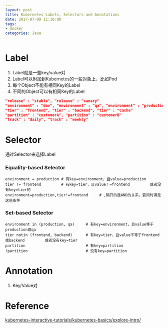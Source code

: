 ```yaml
---
layout: post
title: Kubernetes Labels, Selectors and Annotations
date: 2017-07-09 11:10:00
tags:
- docker
categories: Java
---
```


# Label

1. Label就是一些key/value对
2. Label可以附加到Kubernetes的一些对象上，比如Pod
3. 每个Object不能有相同Key的Label
4. 不同的Object可以有相同Key的Label


```json
"release" : "stable", "release" : "canary"
"environment" : "dev", "environment" : "qa", "environment" : "production"
"tier" : "frontend", "tier" : "backend", "tier" : "cache"
"partition" : "customerA", "partition" : "customerB"
"track" : "daily", "track" : "weekly"
```


# Selector
通过Selector来选择Label            
### Equality-based Selector
```properties
environment = production # 有key=environment，且value=production
tier != frontend         # 有key=tier，且value！=frontend         或者没有key=tier的
environment=production,tier!=frontend     # ,隔开的是AND的关系，要同时满足这些条件
```
### Set-based Selector
```properties
environment in (production, qa)     # 有key=environment，且value等于production或qa
tier notin (frontend, backend)      # 有key=tier，且value不等于frontend或backend         或者没有key=tier
partition                           # 有key=partition
!partition                          # 没有key=partition
```


# Annotation
1. Key/Value对






# Reference
[kubernetes-interactive-tutorials/kubernetes-basics/explore-intro/](https://kubernetes.io/docs/tutorials/kubernetes-basics/explore-intro/)


